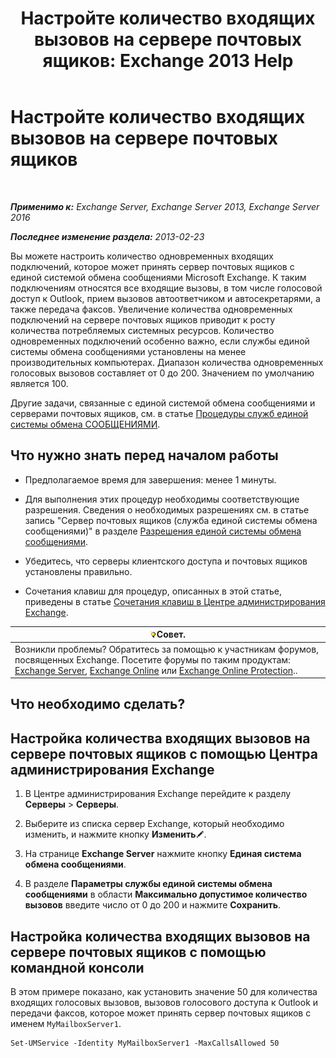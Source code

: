 ﻿---
title: 'Настройте количество входящих вызовов на сервере почтовых ящиков: Exchange 2013 Help'
TOCTitle: Настройте количество входящих вызовов на сервере почтовых ящиков
ms:assetid: 419e1de9-2bf8-48a8-824d-2a536b0a6d90
ms:mtpsurl: https://technet.microsoft.com/ru-ru/library/Aa997637(v=EXCHG.150)
ms:contentKeyID: 50556369
ms.date: 05/22/2018
mtps_version: v=EXCHG.150
ms.translationtype: MT
---

# Настройте количество входящих вызовов на сервере почтовых ящиков

 

_**Применимо к:** Exchange Server, Exchange Server 2013, Exchange Server 2016_

_**Последнее изменение раздела:** 2013-02-23_

Вы можете настроить количество одновременных входящих подключений, которое может принять сервер почтовых ящиков с единой системой обмена сообщениями Microsoft Exchange. К таким подключениям относятся все входящие вызовы, в том числе голосовой доступ к Outlook, прием вызовов автоответчиком и автосекретарями, а также передача факсов. Увеличение количества одновременных подключений на сервере почтовых ящиков приводит к росту количества потребляемых системных ресурсов. Количество одновременных подключений особенно важно, если службы единой системы обмена сообщениями установлены на менее производительных компьютерах. Диапазон количества одновременных голосовых вызовов составляет от 0 до 200. Значением по умолчанию является 100.

Другие задачи, связанные с единой системой обмена сообщениями и серверами почтовых ящиков, см. в статье [Процедуры служб единой системы обмена СООБЩЕНИЯМИ](um-services-procedures-exchange-2013-help.md).

## Что нужно знать перед началом работы

  - Предполагаемое время для завершения: менее 1 минуты.

  - Для выполнения этих процедур необходимы соответствующие разрешения. Сведения о необходимых разрешениях см. в статье запись "Сервер почтовых ящиков (служба единой системы обмена сообщениями)" в разделе [Разрешения единой системы обмена сообщениями](unified-messaging-permissions-exchange-2013-help.md).

  - Убедитесь, что серверы клиентского доступа и почтовых ящиков установлены правильно.

  - Сочетания клавиш для процедур, описанных в этой статье, приведены в статье [Сочетания клавиш в Центре администрирования Exchange](keyboard-shortcuts-in-the-exchange-admin-center-exchange-online-protection-help.md).

<table>
<thead>
<tr class="header">
<th><img src="images/Bb124558.tip(EXCHG.150).gif" title="Совет" alt="Совет" />Совет.</th>
</tr>
</thead>
<tbody>
<tr class="odd">
<td>Возникли проблемы? Обратитесь за помощью к участникам форумов, посвященных Exchange. Посетите форумы по таким продуктам: <a href="https://go.microsoft.com/fwlink/p/?linkid=60612">Exchange Server</a>, <a href="https://go.microsoft.com/fwlink/p/?linkid=267542">Exchange Online</a> или <a href="https://go.microsoft.com/fwlink/p/?linkid=285351">Exchange Online Protection</a>..</td>
</tr>
</tbody>
</table>


## Что необходимо сделать?

## Настройка количества входящих вызовов на сервере почтовых ящиков с помощью Центра администрирования Exchange

1.  В Центре администрирования Exchange перейдите к разделу **Серверы** \> **Серверы**.

2.  Выберите из списка сервер Exchange, который необходимо изменить, и нажмите кнопку **Изменить**![Значок редактирования](images/Bb124582.6f53ccb2-1f13-4c02-bea0-30690e6ea71d(EXCHG.150).gif "Значок редактирования").

3.  На странице **Exchange Server** нажмите кнопку **Единая система обмена сообщениями**.

4.  В разделе **Параметры службы единой системы обмена сообщениями** в области **Максимально допустимое количество вызовов** введите число от 0 до 200 и нажмите **Сохранить**.

## Настройка количества входящих вызовов на сервере почтовых ящиков с помощью командной консоли

В этом примере показано, как установить значение 50 для количества входящих голосовых вызовов, вызовов голосового доступа к Outlook и передачи факсов, которое может принять сервер почтовых ящиков с именем `MyMailboxServer1`.

    Set-UMService -Identity MyMailboxServer1 -MaxCallsAllowed 50


